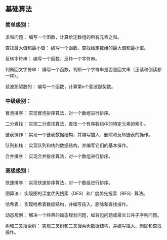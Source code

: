 ## 基础算法

### 简单级别：

求和问题： 编写一个函数，计算给定数组的所有元素之和。

查找最大值和最小值： 编写一个函数，查找给定数组的最大值和最小值。

反转字符串： 编写一个函数，反转一个字符串。

判断回文字符串： 编写一个函数，判断一个字符串是否是回文串（正读和倒读都一样）。

斐波那契数列： 编写一个函数，计算第n个斐波那契数。


### 中级级别：

冒泡排序： 实现冒泡排序算法，对一个数组进行排序。

二分查找： 实现二分查找算法，查找一个有序数组中的特定元素的索引。

链表操作： 实现一个链表数据结构，并编写插入、删除和反转链表的操作。

队列和栈： 实现队列和栈的数据结构，并编写它们的基本操作。

合并排序： 实现合并排序算法，对一个数组进行排序。


### 高级级别：

快速排序： 实现快速排序算法，对一个数组进行排序。

图算法： 实现图的深度优先搜索（DFS）和广度优先搜索（BFS）算法。

哈希表： 实现哈希表数据结构，并编写插入、删除和查找操作。

动态规划： 解决一个经典的动态规划问题，如背包问题或最长公共子序列问题。

树和二叉搜索树： 实现二叉树和二叉搜索树数据结构，并编写插入、删除和查找操作。
